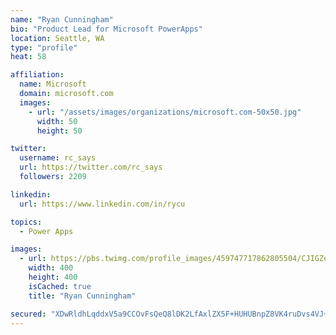 ```yaml
---
name: "Ryan Cunningham"
bio: "Product Lead for Microsoft PowerApps"
location: Seattle, WA
type: "profile"
heat: 58

affiliation:
  name: Microsoft
  domain: microsoft.com
  images:
    - url: "/assets/images/organizations/microsoft.com-50x50.jpg"
      width: 50
      height: 50

twitter:
  username: rc_says
  url: https://twitter.com/rc_says
  followers: 2209

linkedin:
  url: https://www.linkedin.com/in/rycu

topics:
  - Power Apps

images:
  - url: https://pbs.twimg.com/profile_images/459747717862805504/CJIGZejd_400x400.png
    width: 400
    height: 400
    isCached: true
    title: "Ryan Cunningham"

secured: "XDwRldhLqddxV5a9CCOvFsQeQ8lDK2LfAxlZX5F+HUHUBnpZ8VK4ruDvs4VJ+81GMaAAsXNmPBAVl/2vOFLUz6LHbrkHOO4hR1hQHpK14/tokE7I98i+OhCIDC8jGuK2m3lU77gHo8//wwQJlONuafW6sNmDO51Q2RkhqPcORQ9fFLl1pDlX3y4Zw0YAVlocepaMmrgHIRWVPoyKVdjlSehDpfW0W1aix74VMWw12W5qnjOVczVs9QmznU05VqushsuaW5RftsBOf2s4eSolsJSQgmejmk54MFvWDyR0Cvn52r4JJa4JarXHL1Pb3uB/UwqOlZvzawEF63KNK7H24FEVtaj9tHSvFGwh4tjQ2RV83uafk/qhPtX1dnaPi1/BpOlmu3P0X67B/iViNY2ONcWif1ju09o7he9cABy0qCQ=;aasidXGfrYfWMZzhtjuNcQ=="
---
```


